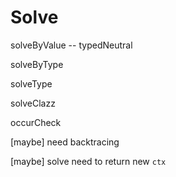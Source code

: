 # Solve

solveByValue -- typedNeutral

solveByType

solveType

solveClazz

occurCheck

[maybe] need backtracing

[maybe] solve need to return new `ctx`
